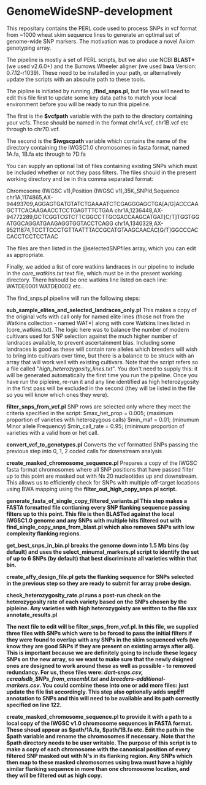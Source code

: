 # GenomeWideSNP-development

This repositary contains the PERL code used to process SNPs in vcf format from ~1000 wheat skim sequence lines to generate an optimal set of genome-wide SNP markers.  The motivation was to produce a novel Axiom genotyping array.

The pipeline is mostly a set of PERL scripts, but we also use NCBI <b>BLAST+</b> (we used v2.6.0+) and the Burrows Wheeler aligner (we used <b>bwa</b> Version: 0.7.12-r1039). These need to be installed in your path, or alternatively update the scripts with an absoulte path to these tools. 

The pipline is initiated by running <b>./find_snps.pl</b>, but  file you will need to edit this file first to update some key data paths to match your local environment before you will be ready to run this pipeline. 

The first is the <b>$vcfpath</b> variable with the path to the directory containing your vcfs.  These should be named in the format chr1A.vcf, chr1B.vcf etc through to chr7D.vcf.

The second is the <b>$iwgscpath</b> variable which contains the name of the directory containing the IWGSC1.0 chromosomes in fasta format, named 1A.fa, 1B.fa etc through to 7D.fa

You can supply an optional list of files containing existing SNPs which must be included whether or not they pass filters. The files should in the present working directory and be in this comma separated format:

Chromosome (IWGSC v1),Position (IWGSC v1),35K_SNPId,Sequence
chr1A,1174865,AX-94493709,AGGAGTGATGTATCTGAAAATCTCGAGGGAGCTGA[A/G]ACCCAAGCTTCACAAGAACCTCCTGAGTTTCTGAA
chr1A,1236448,AX-94772289,GCTCGGTCGTCTTCGGCCTTGCGACCAAGCATGAT[C/T]TGGTGGATGGCAGGATGAAGAGGTGGTACCTCAGG
chr1A,1340329,AX-95211874,TCCTTCCCTGTTAATTTACCGCATGTAAGCAACAC[G/T]GGCCCACCACCTCCTCCTAAC

The files are then listed in the @selectedSNPfiles array, which you can edit as appropriate.

Finally, we added a list of core watkins landraces in our pipeline to include in the <i>core_watkins.txt</i> text file, which must be in the present working directory. There hshould be one watkins line listed on each line:
WATDE0001
WATDE0002
etc..



The find_snps.pl pipeline will run the following steps:

<b>sub_sample_elites_and_selected_landraces_only.pl</b>
This makes a copy of the original vcfs with call only for named elite lines (those not from the Watkins collection - named WAT*) along with core Watkins lines listed in (core_watkins.txt)</i>. The logic here was to balance the number of modern cultivars used for SNP selection against the much higher number of landraces available, to prevent ascertainment bias. Including some landraces is good as these will contain rare alleles which breeders will wish to bring into cultivars over time, but there is a balance to be struck with an array that will work well with existing cultivars. Note that the script refers so a file called "<i>high_heterozygosity_lines.txt</i>".  You don't need to supply this: it will be generated automatically the first time you run the pipeline.  Once you have run the pipleine, re-run it and any line identified as high heterozygosity in the first pass will be excluded in the second (they will be listed in the file so you will know which ones they were).

<b>filter_snps_from_vcf.pl</b>
SNP rows are selected only where they meet the criteria specified in the script:
$max_het_prop = 0.005; (maximum proportion of varieties with heterozygous calls)
$min_maf = 0.01; (minumum Minor allele Frequency)
$min_call_rate = 0.95; (minimum proportion of varieties with a valid hom or het call.


<b>convert_vcf_to_genotypes.pl</b>
Converts the vcf formatted SNPs passing the previous step into 0, 1, 2 coded calls for downstream analysis


<b>create_masked_chromosome_sequence.pl</b>
Prepares a copy of the IWGSC fasta format chromosomes where all SNP positions that have passed filter up to this point are masked out with Ns 20 nucleotides up and downstream. This allows us to efficiently check for SNPs with multiple off-target locations using BWA mapping using the <b>filter_out_high_copy_snps.pl<b> script.
  
generate_fasta_of_single_copy_filtered_variants.pl 
This step makes a FASTA formatted file contianing every SNP flanking sequence passing filters up to this point.  This file is then BLASTed against the local IWGSC1.0 genome and any SNPs with multiple hits filtered out with <b>find_single_copy_snps_from_blast.pl</b> which also removes SNPs with low complexity flanking regions. 

<b>get_best_snps_in_bin.pl</b> breaks the genome down into 1.5 Mb bins (by default) and uses the <b>select_minumal_markers.pl</b> script to identify the set of up to 6 SNPs (by default) that best discriminate all varieties within that bin. 
  
<b>create_affy_design_file.pl</b> gets the flanking sequence for SNPs selected in the previous step so they are ready to submit for array probe design.

  <b>check_heterozygosity_rate.pl</b> runs a post-run check on the heterozygosity rate of each variety based on the SNPs chosen by the pipleine. Any varieties with high heterozygoisty are written to the file xxx
annotate_results.pl




The next file to edit will be <b>filter_snps_from_vcf.pl</b>. In this file, we supplied three files with SNPs which were to be forced to pass the initial filters if they were found to overlap with any SNPs in the skim sequenced vcfs (we know they are good SNPs if they are present on existing arrays after all). This is important because we are definitely going to include these legacy SNPs on the new array, so we want to make sure that the newly dsigned ones are designed to work around these as well as possible - to removed redundancy. For us, these files were: <i>dart-snps.csv, cerealsdb_SNPs_from_ensembl.txt</i> and <i>breeders-additional-markers.csv</i>. You could combine these into one or add more files: just update the file list accordingly.  This step also optionally adds snpEff annotation to SNPs and this will need to be available and its path correctly specified on line 122. 

<b>create_masked_chromosome_sequence.pl</b> to provide it with a path to a local copy of the IWGSC v1.0 chromosome sequences in FASTA format. These shoud appear as $path/1A.fa, $path/1B.fa etc.  Edit the path in the $path variable and rename the chromosomes if necessary. Note that the $path directory needs to be user writable.  The purpose of this script is to make a copy of each chromosome with the canonical position of every filtered SNP masked out with N's in its flanking region. Any SNPs which then map to these masked chromosomes using bwa must have a highly similar flanking sequence in more than one chromosome location, and they will be filtered out as high copy.  


